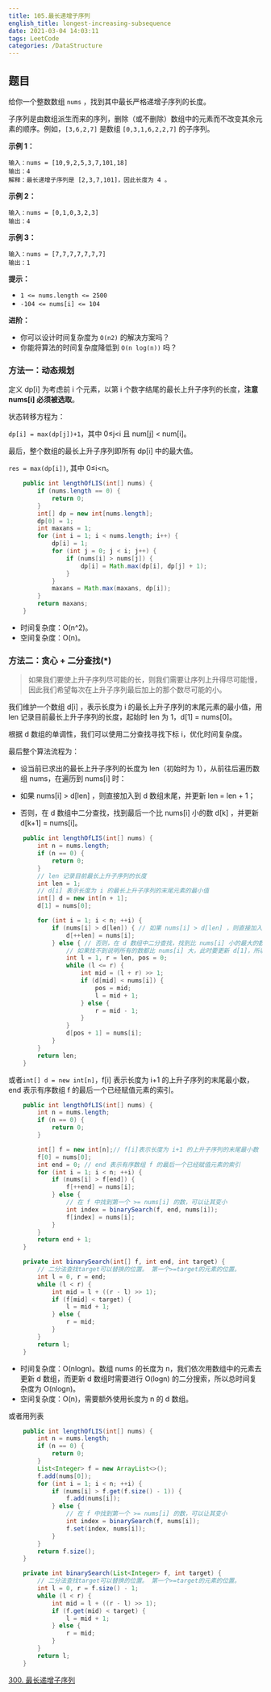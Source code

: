 ```yaml
---
title: 105.最长递增子序列
english_title: longest-increasing-subsequence
date: 2021-03-04 14:03:11
tags: LeetCode
categories: /DataStructure
---
```


## 题目

给你一个整数数组 `nums` ，找到其中最长严格递增子序列的长度。

子序列是由数组派生而来的序列，删除（或不删除）数组中的元素而不改变其余元素的顺序。例如，`[3,6,2,7]` 是数组 `[0,3,1,6,2,2,7]` 的子序列。

**示例 1：**

```
输入：nums = [10,9,2,5,3,7,101,18]
输出：4
解释：最长递增子序列是 [2,3,7,101]，因此长度为 4 。
```

**示例 2：**

```
输入：nums = [0,1,0,3,2,3]
输出：4
```

**示例 3：**

```
输入：nums = [7,7,7,7,7,7,7]
输出：1
```

**提示：**

- `1 <= nums.length <= 2500`
- `-104 <= nums[i] <= 104`

**进阶：**

- 你可以设计时间复杂度为 `O(n2)` 的解决方案吗？
- 你能将算法的时间复杂度降低到 `O(n log(n))` 吗？

### 方法一：动态规划

定义 dp[i] 为考虑前 i 个元素，以第 i 个数字结尾的最长上升子序列的长度，**注意 nums[i] 必须被选取**。

状态转移方程为：

`dp[i] = max(dp[j])+1`，其中 0≤j<i 且 num[j] < num[i]。

最后，整个数组的最长上升子序列即所有 dp[i] 中的最大值。

`res = max(dp[i])`, 其中 0≤i<n。

```java
    public int lengthOfLIS(int[] nums) {
        if (nums.length == 0) {
            return 0;
        }
        int[] dp = new int[nums.length];
        dp[0] = 1;
        int maxans = 1;
        for (int i = 1; i < nums.length; i++) {
            dp[i] = 1;
            for (int j = 0; j < i; j++) {
                if (nums[i] > nums[j]) {
                    dp[i] = Math.max(dp[i], dp[j] + 1);
                }
            }
            maxans = Math.max(maxans, dp[i]);
        }
        return maxans;
    }
```

* 时间复杂度：O(n^2)。
* 空间复杂度：O(n)。

### 方法二：贪心 + 二分查找(*)

> 如果我们要使上升子序列尽可能的长，则我们需要让序列上升得尽可能慢，因此我们希望每次在上升子序列最后加上的那个数尽可能的小。

我们维护一个数组 d[i] ，表示长度为 i 的最长上升子序列的末尾元素的最小值，用 len 记录目前最长上升子序列的长度，起始时 len 为 1，d[1] = nums[0]。

根据 d 数组的单调性，我们可以使用二分查找寻找下标 i，优化时间复杂度。

最后整个算法流程为：

* 设当前已求出的最长上升子序列的长度为 len（初始时为 1），从前往后遍历数组 nums，在遍历到 nums[i] 时：

* 如果 nums[i] > d[len] ，则直接加入到 d 数组末尾，并更新 len = len + 1；

* 否则，在 d 数组中二分查找，找到最后一个比 nums[i] 小的数 d[k] ，并更新  d[k+1] = nums[i]。

```java
    public int lengthOfLIS(int[] nums) {
        int n = nums.length;
        if (n == 0) {
            return 0;
        }
        // len 记录目前最长上升子序列的长度
        int len = 1;
        // d[i] 表示长度为 i 的最长上升子序列的末尾元素的最小值
        int[] d = new int[n + 1];
        d[1] = nums[0];

        for (int i = 1; i < n; ++i) {
            if (nums[i] > d[len]) { // 如果 nums[i] > d[len] ，则直接加入到 d 数组末尾，并更新 len = len + 1
                d[++len] = nums[i];
            } else { // 否则，在 d 数组中二分查找，找到比 nums[i] 小的最大的数 d[k] ，nums[i] 可以接在 k 后面，则更新  d[k+1] = nums[i]。
                // 如果找不到说明所有的数都比 nums[i] 大，此时要更新 d[1]，所以这里将 pos 设为 0
                int l = 1, r = len, pos = 0;
                while (l <= r) {
                    int mid = (l + r) >> 1;
                    if (d[mid] < nums[i]) {
                        pos = mid;
                        l = mid + 1;
                    } else {
                        r = mid - 1;
                    }
                }
                d[pos + 1] = nums[i];
            }
        }
        return len;
    }
```
或者`int[] d = new int[n]`，f[i] 表示长度为 i+1 的上升子序列的末尾最小数，end 表示有序数组 f 的最后一个已经赋值元素的索引。

```java
    public int lengthOfLIS(int[] nums) {
        int n = nums.length;
        if (n == 0) {
            return 0;
        }

        int[] f = new int[n];// f[i]表示长度为 i+1 的上升子序列的末尾最小数
        f[0] = nums[0];
        int end = 0; // end 表示有序数组 f 的最后一个已经赋值元素的索引
        for (int i = 1; i < n; ++i) {
            if (nums[i] > f[end]) {
                f[++end] = nums[i];
            } else {
                // 在 f 中找到第一个 >= nums[i] 的数，可以让其变小
                int index = binarySearch(f, end, nums[i]);
                f[index] = nums[i];
            }
        }
        return end + 1;
    }

    private int binarySearch(int[] f, int end, int target) {
        // 二分法查找target可以替换的位置。 第一个>=target的元素的位置。
        int l = 0, r = end;
        while (l < r) {
            int mid = l + ((r - l) >> 1);
            if (f[mid] < target) {
                l = mid + 1;
            } else {
                r = mid;
            }
        }
        return l;
    }  
```



* 时间复杂度：O(nlogn)。数组 nums 的长度为 n，我们依次用数组中的元素去更新 d 数组，而更新 d 数组时需要进行 O(logn) 的二分搜索，所以总时间复杂度为 O(nlogn)。
* 空间复杂度：O(n)，需要额外使用长度为 n 的 d 数组。

或者用列表

```java
    public int lengthOfLIS(int[] nums) {
        int n = nums.length;
        if (n == 0) {
            return 0;
        }
        List<Integer> f = new ArrayList<>();
        f.add(nums[0]);
        for (int i = 1; i < n; ++i) {
            if (nums[i] > f.get(f.size() - 1)) {
                f.add(nums[i]);
            } else {
                // 在 f 中找到第一个 >= nums[i] 的数，可以让其变小
                int index = binarySearch(f, nums[i]);
                f.set(index, nums[i]);
            }
        }
        return f.size();
    }

    private int binarySearch(List<Integer> f, int target) {
        // 二分法查找target可以替换的位置。 第一个>=target的元素的位置。
        int l = 0, r = f.size() - 1;
        while (l < r) {
            int mid = l + ((r - l) >> 1);
            if (f.get(mid) < target) {
                l = mid + 1;
            } else {
                r = mid;
            }
        }
        return l;
    }

```



[300. 最长递增子序列](https://leetcode-cn.com/problems/longest-increasing-subsequence/)